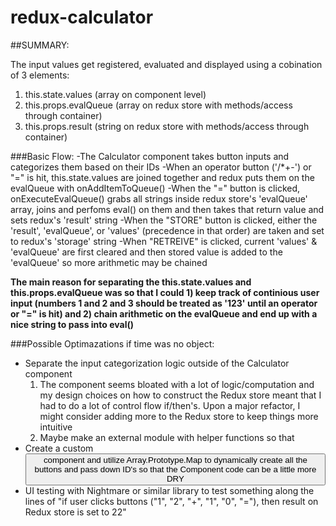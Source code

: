 # redux-calculator

##SUMMARY: 

The input values get registered, evaluated and displayed using a cobination of 3 elements:
1) this.state.values (array on component level)
2) this.props.evalQueue (array on redux store with methods/access through container)
3) this.props.result (string on redux store with methods/access through container)

###Basic Flow: 
-The Calculator component takes button inputs and categorizes them based on their IDs
-When an operator button ('/*+-') or "=" is hit, this.state.values are joined together and redux puts them on the evalQueue with onAddItemToQueue()
-When the "=" button is clicked, onExecuteEvalQueue() grabs all strings inside redux store's 'evalQueue' array, joins and perfoms eval() on them and then takes that return value and sets redux's 'result' string
-When the "STORE" button is clicked, either the 'result', 'evalQueue', or 'values' (precedence in that order) are taken and set to redux's 'storage' string
-When "RETREIVE" is clicked, current 'values' & 'evalQueue' are first cleared and then stored value is added to the 'evalQueue' so more arithmetic may be chained 

**The main reason for separating the this.state.values and this.props.evalQueue was so that I could 1) keep track of continious user input (numbers 1 and 2 and 3 should be treated as '123' until an operator or "=" is hit) and 2) chain arithmetic on the evalQueue and end up with a nice string to pass into eval()**


###Possible Optimazations if time was no object: 
- Separate the input categorization logic outside of the Calculator component
    1) The component seems bloated with a lot of logic/computation and my design choices on how to construct the Redux store meant that I had to do a lot of control flow if/then's. Upon a major refactor, I might consider adding more to the Redux store to keep things more intuitive
    2) Maybe make an external module with helper functions so that 
- Create a custom <Button /> component and utilize Array.Prototype.Map to dynamically create all the buttons and pass down ID's so that the Component code can be a little more DRY
- UI testing with Nightmare or similar library to test something along the lines of "if user clicks buttons ("1", "2", "+", "1", "0", "="), then result on Redux store is set to 22" 
